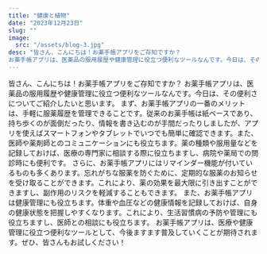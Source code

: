 ```yaml
---
title: "健康と植物"
date: "2023年12月23日"
slug: ""
image:
  src: "/assets/blog-3.jpg"
desc: "皆さん、こんにちは！お薬手帳アプリをご存知ですか？
お薬手帳アプリは、医薬品の服用履歴や健康管理に役立つ便利なツールなんです。今日は、その便利さについてご紹介したいと思います。"
---
```


皆さん、こんにちは！お薬手帳アプリをご存知ですか？
お薬手帳アプリは、医薬品の服用履歴や健康管理に役立つ便利なツールなんです。今日は、その便利さについてご紹介したいと思います。
まず、お薬手帳アプリの一番のメリットは、手軽に服薬履歴を管理できることです。従来のお薬手帳は紙ベースであり、持ち歩くのが面倒だったり、情報を書き込むのが手間だったりしましたが、アプリを使えばスマートフォンやタブレットでいつでも簡単に確認できます。また、医師や薬剤師とのコミュニケーションにも役立ちます。薬の種類や服用量などを記録しておけば、医療の専門家に相談する際に役立ちますし、病院や薬局での問診時にも便利です。
さらに、お薬手帳アプリにはリマインダー機能が付いているものも多くあります。忘れがちな服薬を防ぐために、定期的な服薬のお知らせを受け取ることができます。これにより、薬の効果を最大限に引き出すことができますし、副作用のリスクを軽減することもできます。
また、お薬手帳アプリは健康管理にも役立ちます。体重や血圧などの健康情報を記録しておけば、自身の健康状態を把握しやすくなります。これにより、生活習慣病の予防や管理にも役立ちますし、医師との相談にも役立ちます。
お薬手帳アプリは、医療や健康管理に役立つ便利なツールとして、今後ますます普及していくことが期待されます。ぜひ、皆さんもお試しください！
